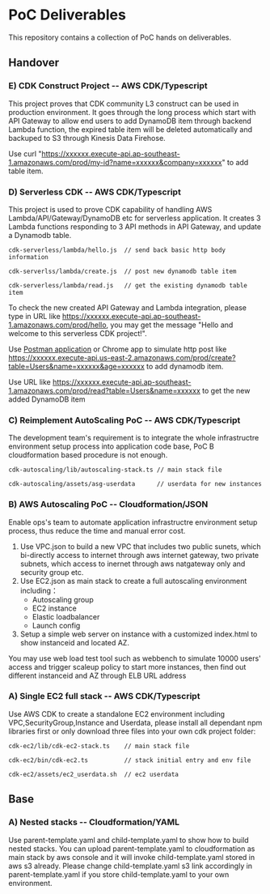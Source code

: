 # PoC Deliverables

This repository contains a collection of PoC hands on deliverables.

## Handover
### E) CDK Construct Project -- AWS CDK/Typescript
This project proves that CDK community L3 construct can be used in production environment. It goes through the long process which start with API Gateway to allow end users to add DynamoDB item through backend Lambda function, the expired table item will be deleted automatically and backuped to S3 through Kinesis Data Firehose.

Use curl "https://xxxxxx.execute-api.ap-southeast-1.amazonaws.com/prod/my-id?name=xxxxxx&company=xxxxxx" to add table item.
### D) Serverless CDK -- AWS CDK/Typescript
This project is used to prove CDK capability of handling AWS Lambda/API/Gateway/DynamoDB etc for serverless application. It creates 3 Lambda functions responding to 3 API methods in API Gateway, and update a Dynamodb table. 

    cdk-serverless/lambda/hello.js  // send back basic http body information

    cdk-serverlss/lambda/create.js  // post new dynamodb table item 

    cdk-serverless/lambda/read.js   // get the existing dynamodb table item

To check the new created API Gateway and Lambda integration, please type in URL like https://xxxxxx.execute-api.ap-southeast-1.amazonaws.com/prod/hello, you may get the message "Hello and welcome to this serverless CDK project!".

Use [Postman application](https://www.postman.com/downloads/) or Chrome app to simulate http post like https://xxxxxx.execute-api.us-east-2.amazonaws.com/prod/create?table=Users&name=xxxxxx&age=xxxxxx to add dynamodb item.

Use URL like https://xxxxxx.execute-api.ap-southeast-1.amazonaws.com/prod/read?table=Users&name=xxxxxx to get the new added DynamoDB item 
### C) Reimplement AutoScaling PoC -- AWS CDK/Typescript
The development team's requirement is to integrate the whole infrastructre environment setup process into application code base, PoC B cloudformation based procedure is not enough. 

    cdk-autoscaling/lib/autoscaling-stack.ts // main stack file

    cdk-autoscaling/assets/asg-userdata      // userdata for new instances
### B) AWS Autoscaling PoC -- Cloudformation/JSON
Enable ops's team to automate application infrastructre environment setup process, thus reduce the time and manual error cost.
1. Use VPC.json to build a new VPC that includes two public sunets, which bi-directly access to internet through aws internet gateway, two private subnets, which access to inernet through aws natgateway only and security group etc. 
2. Use EC2.json as main stack to create a full autoscaling environment including：
    - Autoscaling group
    - EC2 instance
    - Elastic loadbalancer
    - Launch config
3. Setup a simple web server on instance with a customized index.html to show instanceid and located AZ.
   
You may use web load test tool such as webbench to simulate 10000 users' access and trigger scaleup policy to start more instances, then find out different instanceid and AZ through ELB URL address
### A) Single EC2 full stack -- AWS CDK/Typescript
Use AWS CDK to create a standalone EC2 environment including VPC,SecurityGroup,Instance and Userdata, please install all dependant npm libraries first or only download three files into your own cdk project folder:

    cdk-ec2/lib/cdk-ec2-stack.ts    // main stack file

    cdk-ec2/bin/cdk-ec2.ts          // stack initial entry and env file

    cdk-ec2/assets/ec2_userdata.sh  // ec2 userdata







## Base

### A) Nested stacks -- Cloudformation/YAML
Use parent-template.yaml and child-template.yaml to show how to build nested stacks. You can upload parent-template.yaml to cloudformation as main stack by aws console and it will invoke child-template.yaml stored in aws s3 already. Please change child-template.yaml s3 link accordingly in parent-template.yaml if you store child-template.yaml to your own environment.
